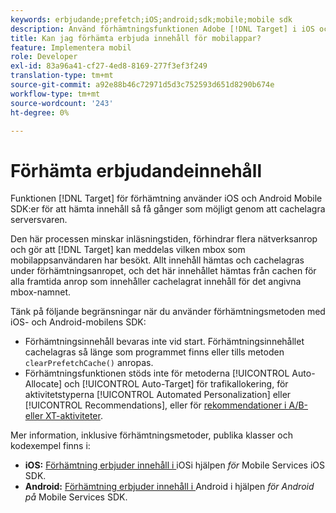 ```yaml
---
keywords: erbjudande;prefetch;iOS;android;sdk;mobile;mobile sdk
description: Använd förhämtningsfunktionen Adobe [!DNL Target] i iOS och Android Mobile SDK:er för att hämta innehåll så få gånger som möjligt genom att cachelagra serversvaren.
title: Kan jag förhämta erbjuda innehåll för mobilappar?
feature: Implementera mobil
role: Developer
exl-id: 83a96a41-cf27-4ed8-8169-277f3ef3f249
translation-type: tm+mt
source-git-commit: a92e88b46c72971d5d3c752593d651d8290b674e
workflow-type: tm+mt
source-wordcount: '243'
ht-degree: 0%

---
```


# Förhämta erbjudandeinnehåll

Funktionen [!DNL Target] för förhämtning använder iOS och Android Mobile SDK:er för att hämta innehåll så få gånger som möjligt genom att cachelagra serversvaren.

Den här processen minskar inläsningstiden, förhindrar flera nätverksanrop och gör att [!DNL Target] kan meddelas vilken mbox som mobilappsanvändaren har besökt. Allt innehåll hämtas och cachelagras under förhämtningsanropet, och det här innehållet hämtas från cachen för alla framtida anrop som innehåller cachelagrat innehåll för det angivna mbox-namnet.

Tänk på följande begränsningar när du använder förhämtningsmetoden med iOS- och Android-mobilens SDK:

* Förhämtningsinnehåll bevaras inte vid start. Förhämtningsinnehållet cachelagras så länge som programmet finns eller tills metoden `clearPrefetchCache()` anropas.
* Förhämtningsfunktionen stöds inte för metoderna [!UICONTROL Auto-Allocate] och [!UICONTROL Auto-Target] för trafikallokering, för aktivitetstyperna [!UICONTROL Automated Personalization] eller [!UICONTROL Recommendations], eller för [rekommendationer i A/B- eller XT-aktiviteter](/help/c-recommendations/recommendations-as-an-offer.md).

Mer information, inklusive förhämtningsmetoder, publika klasser och kodexempel finns i:

* **iOS:**  [Förhämtning erbjuder innehåll i ](https://experienceleague.adobe.com/docs/mobile-services/ios/target-ios/c-mob-target-prefetch-ios.html) iOSi hjälpen *för* Mobile Services iOS SDK.
* **Android:**  [Förhämtning erbjuder innehåll i ](https://experienceleague.adobe.com/docs/mobile-services/android/target-android/c-mob-target-prefetch-android.html) Android i hjälpen *för Android på* Mobile Services SDK.

